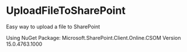 # UploadFileToSharePoint
Easy way to upload a file to SharePoint

Using NuGet Package: Microsoft.SharePoint.Client.Online.CSOM Version 15.0.4763.1000
